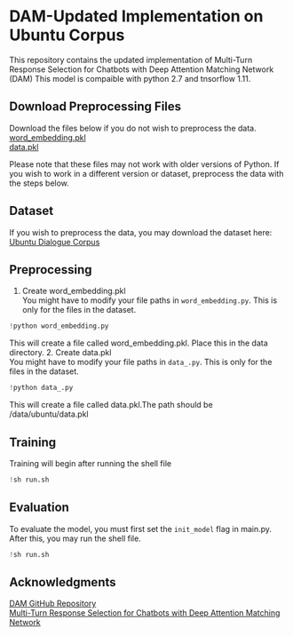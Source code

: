 # DAM-Updated Implementation on Ubuntu Corpus
This repository contains the updated implementation of Multi-Turn Response Selection for Chatbots with Deep Attention Matching Network (DAM)
This model is compaible with python 2.7 and tnsorflow 1.11.
## Download Preprocessing Files
Download the files below if you do not wish to preprocess the data. \
[word_embedding.pkl](https://drive.google.com/file/d/1jSBQsdF5Awk8IDKpJjUtJHR83RJfWYBj/view?usp=sharing) \
[data.pkl](https://drive.google.com/file/d/1-9BXvk7aCDS70G1MfWH6aRe0cXONW1vh/view?usp=sharing) 

Please note that these files may not work with older versions of Python. If you wish to work in a different version or dataset, preprocess the data with the steps below.
## Dataset
If you wish to preprocess the data, you may download the dataset here: [Ubuntu Dialogue Corpus](https://drive.google.com/drive/folders/1cm1v3njWPxG5-XhEUpGH25TMncaPR7OM?usp=sharing) 

## Preprocessing
1. Create word_embedding.pkl \
You might have to modify your file paths in `word_embedding.py`. This is only for the files in the dataset.
```python
!python word_embedding.py
```
This will create a file called word_embedding.pkl. Place this in the data directory.
2. Create data.pkl \
You might have to modify your file paths in `data_.py`. This is only for the files in the dataset.
```python
!python data_.py
```
This will create a file called data.pkl.The path should be /data/ubuntu/data.pkl
## Training
Training will begin after running the shell file
```python
!sh run.sh
```
## Evaluation
To evaluate the model, you must first set the `init_model` flag in main.py. After this, you may run the shell file.
```python
!sh run.sh
```
## Acknowledgments
[DAM GitHub Repository](https://github.com/baidu/Dialogue/tree/master/DAM) \
[Multi-Turn Response Selection for Chatbots with Deep Attention Matching Network](https://aclanthology.org/P18-1103.pdf)
